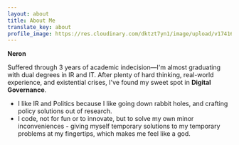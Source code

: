 ```yaml
---
layout: about
title: About Me
translate_key: about
profile_image: https://res.cloudinary.com/dktzt7yn1/image/upload/v1741625847/IMG_9124__1_-removebg-preview_pihcgg.png
---
```


**Neron**

Suffered through 3 years of academic indecision—I'm almost graduating with dual degrees in IR and IT. After plenty of hard thinking, real-world experience, and existential crises, I've found my sweet spot in **Digital Governance**.

<ul class="list-disc pl-5">
  <li>I like IR and Politics because I like going down rabbit holes, and crafting policy solutions out of research.</li>
  <li>I code, not for fun or to innovate, but to solve my own minor inconveniences - giving myself temporary solutions to my temporary problems at my fingertips, which makes me feel like a god.</li>
</ul>